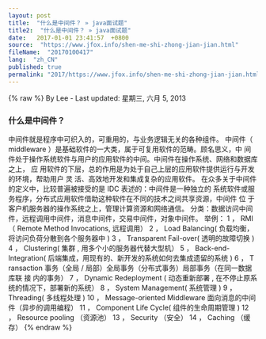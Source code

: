 ```yaml
---
layout: post
title:  "什么是中间件？ » java面试题"
title2:  "什么是中间件？ » java面试题"
date:   2017-01-01 23:41:57  +0800
source:  "https://www.jfox.info/shen-me-shi-zhong-jian-jian.html"
fileName:  "20170100417"
lang:  "zh_CN"
published: true
permalink: "2017/https://www.jfox.info/shen-me-shi-zhong-jian-jian.html"
---
```

{% raw %}
By Lee - Last updated: 星期三, 六月 5, 2013

### 什么是中间件？

中间件就是程序中可织入的，可重用的，与业务逻辑无关的各种组件。
中间件（ middleware ）是基础软件的一大类，属于可复用软件的范畴。顾名思义，中 间
件处于操作系统软件与用户的应用软件的中间。中间件在操作系统、网络和数据库之上， 应
用软件的下层，总的作用是为处于自己上层的应用软件提供运行与开发的环境，帮助用户 灵
活、高效地开发和集成复杂的应用软件。
在众多关于中间件的定义中，比较普遍被接受的是 IDC 表述的：中间件是一种独立的
系统软件或服务程序，分布式应用软件借助这种软件在不同的技术之间共享资源，中间件 位
于客户机服务器的操作系统之上，管理计算资源和网络通信。
分类：数据访问中间件，远程调用中间件，消息中间件，交易中间件，对象中间件。
举例：
1 ， RMI （ Remote Method Invocations, 远程调用）
2 ， Load Balancing( 负载均衡，将访问负荷分散到各个服务器中 )
3 ， Transparent Fail-over( 透明的故障切换 )
4 ， Clustering( 集群 , 用多个小的服务器代替大型机）
5 ， Back-end-Integration( 后端集成，用现有的、新开发的系统如何去集成遗留的系统 )
6 ， T ransaction 事务（全局 / 局部）全局事务（分布式事务）局部事务（在同一数据库联 接
内的事务）
7 ， Dynamic Redeployment ( 动态重新部署 , 在不停止原系统的情况下，部署新的系统）
8 ， System Management( 系统管理 )
9 ， Threading( 多线程处理 )
10 ， Message-oriented Middleware 面向消息的中间件（异步的调用编程）
11 ， Component Life Cycle( 组件的生命周期管理 )
12 ， Resource pooling （资源池）
13 ， Security （安全）
14 ， Caching （缓存）
{% endraw %}